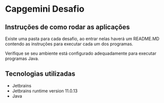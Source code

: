 # Capgemini Desafio

## Instruções de como rodar as aplicações

Existe uma pasta para cada desafio, ao entrar nelas haverá um README.MD contendo as instruções para executar cada um dos programas.

Verifique se seu ambiente está configurado adequadamente para executar programas Java.

##  Tecnologias utilizadas

- Jetbrains 
- Jetbrains runtime version 11.0.13
- Java
